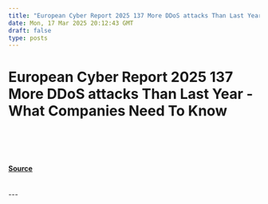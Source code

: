 ```yaml
---
title: "European Cyber Report 2025 137 More DDoS attacks Than Last Year - What Companies Need To Know"
date: Mon, 17 Mar 2025 20:12:43 GMT
draft: false
type: posts
---
```

# European Cyber Report 2025 137 More DDoS attacks Than Last Year - What Companies Need To Know

<br/>

<br/>

<br/>


#### [Source](https://hackernoon.com/european-cyber-report-2025-137percent-more-ddos-attacks-than-last-year-what-companies-need-to-know?source=rss)

<br/>
---
